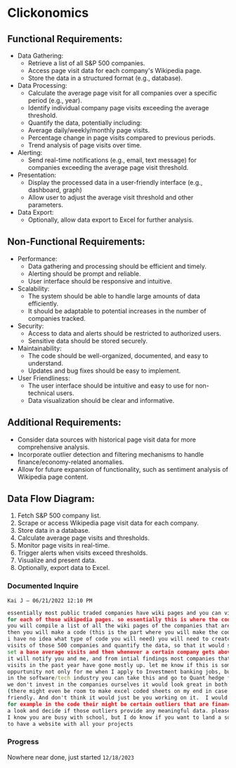 # Clickonomics

## Functional Requirements:
- Data Gathering:
  - Retrieve a list of all S&P 500 companies.
  - Access page visit data for each company's Wikipedia page.
  - Store the data in a structured format (e.g., database).
- Data Processing:
  - Calculate the average page visit for all companies over a specific period (e.g., year).
  - Identify individual company page visits exceeding the average threshold.
  - Quantify the data, potentially including:
  - Average daily/weekly/monthly page visits.
  - Percentage change in page visits compared to previous periods.
  - Trend analysis of page visits over time.
- Alerting:
  - Send real-time notifications (e.g., email, text message) for companies exceeding the average page visit threshold.
- Presentation:
  - Display the processed data in a user-friendly interface (e.g., dashboard, graph)
  - Allow user to adjust the average visit threshold and other parameters.
- Data Export:
  - Optionally, allow data export to Excel for further analysis.
## Non-Functional Requirements:
- Performance:
  - Data gathering and processing should be efficient and timely.
  - Alerting should be prompt and reliable.
  - User interface should be responsive and intuitive.
- Scalability:
  - The system should be able to handle large amounts of data efficiently.
  - It should be adaptable to potential increases in the number of companies tracked.
- Security:
  - Access to data and alerts should be restricted to authorized users.
  - Sensitive data should be stored securely.
- Maintainability:
  - The code should be well-organized, documented, and easy to understand.
  - Updates and bug fixes should be easy to implement.
- User Friendliness:
  - The user interface should be intuitive and easy to use for non-technical users.
  - Data visualization should be clear and informative.
## Additional Requirements:
  - Consider data sources with historical page visit data for more comprehensive analysis.
  - Incorporate outlier detection and filtering mechanisms to handle finance/economy-related anomalies.
  - Allow for future expansion of functionality, such as sentiment analysis of Wikipedia page content.
## Data Flow Diagram:
1. Fetch S&P 500 company list.
2. Scrape or access Wikipedia page visit data for each company.
3. Store data in a database.
4. Calculate average page visits and thresholds.
5. Monitor page visits in real-time.
6. Trigger alerts when visits exceed thresholds.
7. Visualize and present data.
8. Optionally, export data to Excel.


### Documented Inquire
`Kai J — 06/21/2022 12:10 PM`
```bat
essentially most public traded companies have wiki pages and you can view page visits 
for each of those wikipedia pages. so essentially this is where the coding comes in, 
you will compile a list of all the wiki pages of the companies that are in the sp500 which is 500 companies, 
then you will make a code (this is the part where you will make the code and tell it what to do because 
i have no idea what type of code you will need) you will need to create a bot that can catergorize all the page 
visits of those 500 companies and quantify the data, so that it would show me differences for example we can 
set a base average visits and then whenever a certain company gets above a certain amount of visits (above average) 
it will notify you and me, and from intial findings most companies that have received higher than average page 
visits in the past year have gone mostly up. let me know if this is something you can do, this is great 
oppurtunity not only for me when I apply to Investment banking jobs, but also you if you didnt want to work 
in the software/tech industry you can take this and go to Quant hedge funds. I think either way even if 
we don't invest in the companies ourselves it would look great in both our portfolios.
(there might even be room to make excel coded sheets on my end in case you can't get the bot to look user 
friendly. And don't think it would just be you working on it.  I would help the most that I can possibly can, 
for example in the code their might be certain outliers that are finance or economical related and I can take 
a look and decide if those outliers provide any meaningful data. please let me know if you can do this, 
I know you are busy with school, but I do know if you want to land a sofrware engineer job you have 
to have a website with all your projects
```

### Progress
Nowhere near done, just started `12/18/2023`
